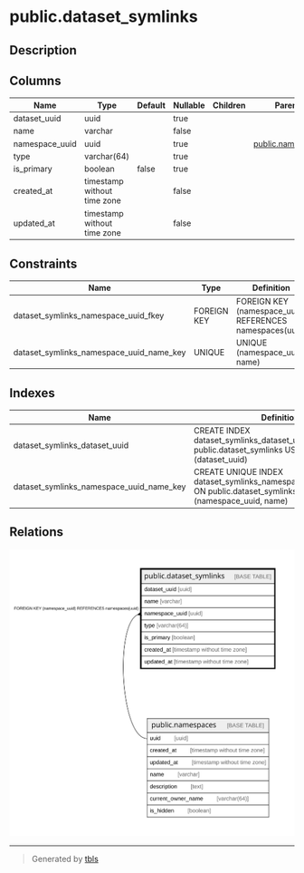 # public.dataset_symlinks

## Description

## Columns

| Name | Type | Default | Nullable | Children | Parents | Comment |
| ---- | ---- | ------- | -------- | -------- | ------- | ------- |
| dataset_uuid | uuid |  | true |  |  |  |
| name | varchar |  | false |  |  |  |
| namespace_uuid | uuid |  | true |  | [public.namespaces](public.namespaces.md) |  |
| type | varchar(64) |  | true |  |  |  |
| is_primary | boolean | false | true |  |  |  |
| created_at | timestamp without time zone |  | false |  |  |  |
| updated_at | timestamp without time zone |  | false |  |  |  |

## Constraints

| Name | Type | Definition |
| ---- | ---- | ---------- |
| dataset_symlinks_namespace_uuid_fkey | FOREIGN KEY | FOREIGN KEY (namespace_uuid) REFERENCES namespaces(uuid) |
| dataset_symlinks_namespace_uuid_name_key | UNIQUE | UNIQUE (namespace_uuid, name) |

## Indexes

| Name | Definition |
| ---- | ---------- |
| dataset_symlinks_dataset_uuid | CREATE INDEX dataset_symlinks_dataset_uuid ON public.dataset_symlinks USING btree (dataset_uuid) |
| dataset_symlinks_namespace_uuid_name_key | CREATE UNIQUE INDEX dataset_symlinks_namespace_uuid_name_key ON public.dataset_symlinks USING btree (namespace_uuid, name) |

## Relations

![er](public.dataset_symlinks.svg)

---

> Generated by [tbls](https://github.com/k1LoW/tbls)
